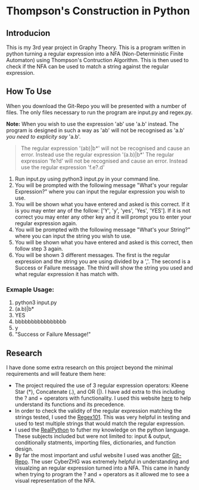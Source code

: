 # Thompson's Construction in Python

## Introducion
This is my 3rd year project in Graphy Theory.  This is a program written in python turning a regular expression into a NFA (Non-Deterministic Finite Automaton) using Thompson's Contruction Algorithm.  This is then used to check if the NFA can be used to match a string against the regular expression.

## How To Use
When you download the Git-Repo you will be presented with a number of files.  The only files necessary to run the program are input.py and regex.py.

**Note:** When you wish to use the expression 'ab' use 'a.b' instead.  The program is designed in such a way as 'ab' will not be recognised as 'a.b' *you need to explicity say* 'a.b'.  
> The regular expression '(ab)|b*' will not be recognised and cause an error.  Instead use the regular expression '(a.b)|b*'
> The regular expression 'fe?d' will not be recognised and cause an error. Instead use the regular expression 'f.e?.d'

1. Run input.py using python3 input.py in your command line.
2. You will be prompted with the following message "What's your regular Expression?" where you can input the regular expression you wish to use.
3. You will be shown what you have entered and asked is this correct.  If it is you may enter any of the follow: ['Y', 'y', 'yes', 'Yes', 'YES'].  If it is not correct you may enter any other key and it will prompt you to enter your regular expression again.
4. You will be prompted with the following message "What's your String?" where you can input the string you wish to use.
5. You will be shown what you have entered and asked is this correct, then follow step 3 again.
6. You will be shown 3 different messages.  The first is the regular expression and the string you are using divided by a ','.  The second is a Success or Failure message.  The third will show the string you used and what regular expression it has match with.

### Exmaple Usage:
1. python3 input.py
2. (a.b)|b*
3. YES
4. bbbbbbbbbbbbbbbb
5. y
6. "Success or Failure Message!"

## Research
I have done some extra research on this project beyond the minimal requirements and will feature them here:
- The project required the use of 3 regular expression operators: Kleene Star (*), Concatenate (.), and OR (|).  I have add extra to this including the ? and + operators with functionality.  I used this website [here](https://www.gnu.org/software/gcal/manual/html_node/Regexp-Operators.html#Regexp-Operators) to help understand its functions and its precedence.
- In order to check the validity of the regular expression matching the strings tested, I used the [Regex101](https://regex101.com/).  This was very helpful in testing and used to test multiple strings that would match the regular expression.
- I used the [RealPython](https://realpython.com/) to futher my knowledge on the python language.  These subjects included but were not limited to: input & output, conditionally statments, importing files, dictionaries, and function design.
- By far the most important and usful website I used was another [Git-Repo](https://cyberzhg.github.io/toolbox/regex2nfa?regex=YS5ifGIq). The user CyberZHG was extremely helpful in understanding and visualzing an regular expression turned into a NFA.  This came in handy when trying to program the ? and  + operators as it allowed me to see a visual representation of the NFA.



